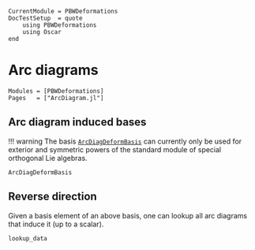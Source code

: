 ```@meta
CurrentModule = PBWDeformations
DocTestSetup  = quote
    using PBWDeformations
    using Oscar
end
```

# Arc diagrams

```@autodocs
Modules = [PBWDeformations]
Pages   = ["ArcDiagram.jl"]
```

## Arc diagram induced bases
!!! warning
    The basis [`ArcDiagDeformBasis`](@ref) can currently only be used for exterior and symmetric powers of the standard module of special orthogonal Lie algebras.
```@docs
ArcDiagDeformBasis
```

## Reverse direction
Given a basis element of an above basis, one can lookup all arc diagrams that induce it (up to a scalar).
```@docs
lookup_data
```

